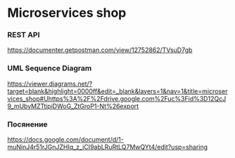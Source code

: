 # Microservices shop

### REST API
https://documenter.getpostman.com/view/12752862/TVsuD7gb
### UML Sequence Diagram
https://viewer.diagrams.net/?target=blank&highlight=0000ff&edit=_blank&layers=1&nav=1&title=microservices_shop#Uhttps%3A%2F%2Fdrive.google.com%2Fuc%3Fid%3D12QcJ9_mUbyMZTtipiDWoG_ZtGroP1-Nt%26export
### Посянение 
https://docs.google.com/document/d/1-muNinJ4r51rJGnJZHIq_z_iCI9abLRuRtLQ7MwQYt4/edit?usp=sharing

